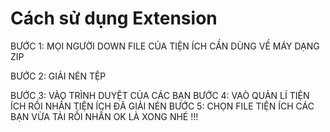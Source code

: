 # Cách sử dụng Extension
<p>BƯỚC 1: MỌI NGƯỜI DOWN FILE CỦA TIỆN ÍCH CẦN DÙNG VỀ MÁY DẠNG ZIP</p>
<p>BƯỚC 2: GIẢI NÉN TỆP</p>
BƯỚC 3: VÀO TRÌNH DUYỆT CỦA CÁC BẠN
BƯỚC 4: VAÒ QUẢN LÍ TIỆN ÍCH RỒI NHẤN TIỆN ÍCH ĐÃ GIẢI NÉN
BƯỚC 5: CHỌN FILE TIỆN ÍCH CÁC BẠN VỪA TẢI RỒI NHẤN OK LÀ XONG NHÉ !!!
